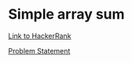 # Simple array sum

[Link to HackerRank](https://www.hackerrank.com/challenges/simple-array-sum/problem)

[Problem Statement](../../ProblemStatement/simple-array-sum-ENGLISH.pdf)